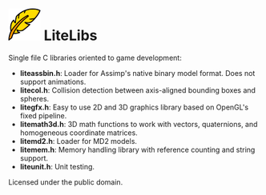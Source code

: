 # ![LiteLibs](logo.png) LiteLibs

Single file C libraries oriented to game development:

* **liteassbin.h**: Loader for Assimp's native binary model format. Does not support animations.
* **litecol.h**: Collision detection between axis-aligned bounding boxes and spheres.
* **litegfx.h**: Easy to use 2D and 3D graphics library based on OpenGL's fixed pipeline.
* **litemath3d.h**: 3D math functions to work with vectors, quaternions, and homogeneous coordinate matrices.
* **litemd2.h**: Loader for MD2 models.
* **litemem.h**: Memory handling library with reference counting and string support.
* **liteunit.h**: Unit testing.

Licensed under the public domain.
